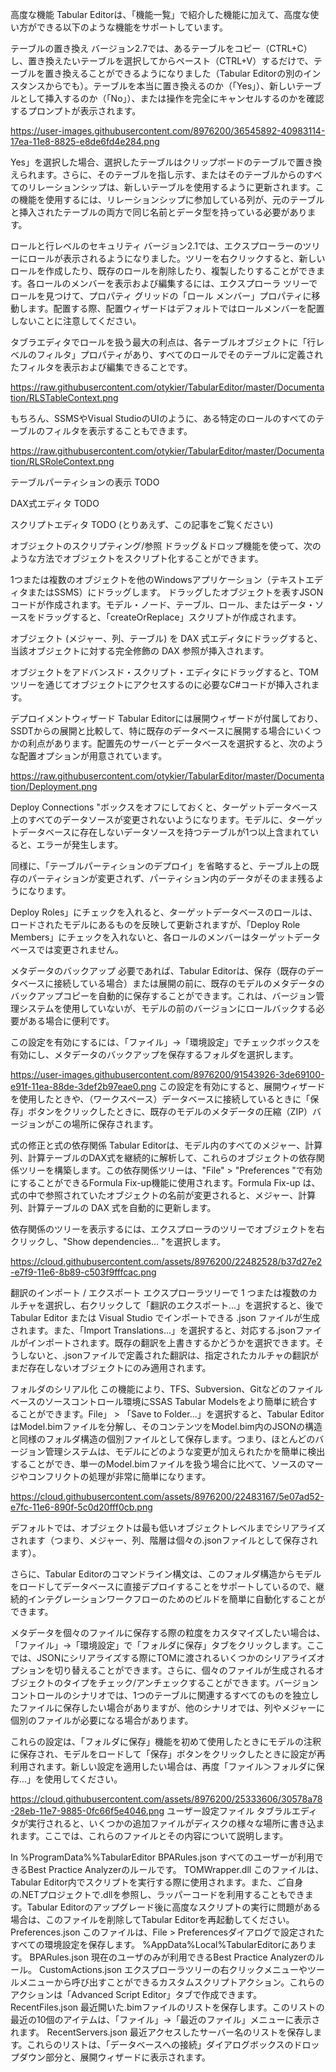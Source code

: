 高度な機能
Tabular Editorは、「機能一覧」で紹介した機能に加えて、高度な使い方ができる以下のような機能をサポートしています。

テーブルの置き換え
バージョン2.7では、あるテーブルをコピー（CTRL+C）し、置き換えたいテーブルを選択してからペースト（CTRL+V）するだけで、テーブルを置き換えることができるようになりました（Tabular Editorの別のインスタンスからでも）。テーブルを本当に置き換えるのか（「Yes」）、新しいテーブルとして挿入するのか（「No」）、または操作を完全にキャンセルするのかを確認するプロンプトが表示されます。

https://user-images.githubusercontent.com/8976200/36545892-40983114-17ea-11e8-8825-e8de6fd4e284.png

Yes」を選択した場合、選択したテーブルはクリップボードのテーブルで置き換えられます。さらに、そのテーブルを指し示す、またはそのテーブルからのすべてのリレーションシップは、新しいテーブルを使用するように更新されます。この機能を使用するには、リレーションシップに参加している列が、元のテーブルと挿入されたテーブルの両方で同じ名前とデータ型を持っている必要があります。

ロールと行レベルのセキュリティ
バージョン2.1では、エクスプローラーのツリーにロールが表示されるようになりました。ツリーを右クリックすると、新しいロールを作成したり、既存のロールを削除したり、複製したりすることができます。各ロールのメンバーを表示および編集するには、エクスプローラ ツリーでロールを見つけて、プロパティ グリッドの「ロール メンバー」プロパティに移動します。配置する際、配置ウィザードはデフォルトではロールメンバーを配置しないことに注意してください。

タブラエディタでロールを扱う最大の利点は、各テーブルオブジェクトに「行レベルのフィルタ」プロパティがあり、すべてのロールでそのテーブルに定義されたフィルタを表示および編集できることです。

https://raw.githubusercontent.com/otykier/TabularEditor/master/Documentation/RLSTableContext.png

もちろん、SSMSやVisual StudioのUIのように、ある特定のロールのすべてのテーブルのフィルタを表示することもできます。

https://raw.githubusercontent.com/otykier/TabularEditor/master/Documentation/RLSRoleContext.png

テーブルパーティションの表示
TODO

DAX式エディタ
TODO

スクリプトエディタ
TODO (とりあえず、この記事をご覧ください)

オブジェクトのスクリプティング/参照
ドラッグ＆ドロップ機能を使って、次のような方法でオブジェクトをスクリプト化することができます。

1つまたは複数のオブジェクトを他のWindowsアプリケーション（テキストエディタまたはSSMS）にドラッグします。 ドラッグしたオブジェクトを表すJSONコードが作成されます。モデル・ノード、テーブル、ロール、またはデータ・ソースをドラッグすると、「createOrReplace」スクリプトが作成されます。

オブジェクト (メジャー、列、テーブル) を DAX 式エディタにドラッグすると、当該オブジェクトに対する完全修飾の DAX 参照が挿入されます。

オブジェクトをアドバンスド・スクリプト・エディタにドラッグすると、TOMツリーを通じてオブジェクトにアクセスするのに必要なC#コードが挿入されます。

デプロイメントウィザード
Tabular Editorには展開ウィザードが付属しており、SSDTからの展開と比較して、特に既存のデータベースに展開する場合にいくつかの利点があります。配置先のサーバーとデータベースを選択すると、次のような配置オプションが用意されています。

https://raw.githubusercontent.com/otykier/TabularEditor/master/Documentation/Deployment.png

Deploy Connections "ボックスをオフにしておくと、ターゲットデータベース上のすべてのデータソースが変更されないようになります。モデルに、ターゲットデータベースに存在しないデータソースを持つテーブルが1つ以上含まれていると、エラーが発生します。

同様に、「テーブルパーティションのデプロイ」を省略すると、テーブル上の既存のパーティションが変更されず、パーティション内のデータがそのまま残るようになります。

Deploy Roles」にチェックを入れると、ターゲットデータベースのロールは、ロードされたモデルにあるものを反映して更新されますが、「Deploy Role Members」にチェックを入れないと、各ロールのメンバーはターゲットデータベースでは変更されません。

メタデータのバックアップ
必要であれば、Tabular Editorは、保存（既存のデータベースに接続している場合）または展開の前に、既存のモデルのメタデータのバックアップコピーを自動的に保存することができます。これは、バージョン管理システムを使用していないが、モデルの前のバージョンにロールバックする必要がある場合に便利です。

この設定を有効にするには、「ファイル」→「環境設定」でチェックボックスを有効にし、メタデータのバックアップを保存するフォルダを選択します。

https://user-images.githubusercontent.com/8976200/91543926-3de69100-e91f-11ea-88de-3def2b97eae0.png
この設定を有効にすると、展開ウィザードを使用したときや、（ワークスペース）データベースに接続しているときに「保存」ボタンをクリックしたときに、既存のモデルのメタデータの圧縮（ZIP）バージョンがこの場所に保存されます。

式の修正と式の依存関係
Tabular Editorは、モデル内のすべてのメジャー、計算列、計算テーブルのDAX式を継続的に解析して、これらのオブジェクトの依存関係ツリーを構築します。この依存関係ツリーは、"File" > "Preferences "で有効にすることができるFormula Fix-up機能に使用されます。Formula Fix-up は、式の中で参照されていたオブジェクトの名前が変更されると、メジャー、計算列、計算テーブルの DAX 式を自動的に更新します。

依存関係のツリーを表示するには、エクスプローラのツリーでオブジェクトを右クリックし、"Show dependencies... "を選択します。

https://cloud.githubusercontent.com/assets/8976200/22482528/b37d27e2-e7f9-11e6-8b89-c503f9fffcac.png

翻訳のインポート / エクスポート
エクスプローラツリーで 1 つまたは複数のカルチャを選択し、右クリックして「翻訳のエクスポート...」を選択すると、後で Tabular Editor または Visual Studio でインポートできる .json ファイルが生成されます。また、「Import Translations...」を選択すると、対応する.jsonファイルがインポートされます。既存の翻訳を上書きするかどうかを選択できます。そうしないと、.jsonファイルで定義された翻訳は、指定されたカルチャの翻訳がまだ存在しないオブジェクトにのみ適用されます。

フォルダのシリアル化
この機能により、TFS、Subversion、Gitなどのファイルベースのソースコントロール環境にSSAS Tabular Modelsをより簡単に統合することができます。File」 > 「Save to Folder...」を選択すると、Tabular EditorはModel.bimファイルを分解し、そのコンテンツをModel.bim内のJSONの構造と同様のフォルダ構造の個別ファイルとして保存します。つまり、ほとんどのバージョン管理システムは、モデルにどのような変更が加えられたかを簡単に検出することができ、単一のModel.bimファイルを扱う場合に比べて、ソースのマージやコンフリクトの処理が非常に簡単になります。

https://cloud.githubusercontent.com/assets/8976200/22483167/5e07ad52-e7fc-11e6-890f-5c0d20fff0cb.png

デフォルトでは、オブジェクトは最も低いオブジェクトレベルまでシリアライズされます（つまり、メジャー、列、階層は個々の.jsonファイルとして保存されます）。

さらに、Tabular Editorのコマンドライン構文は、このフォルダ構造からモデルをロードしてデータベースに直接デプロイすることをサポートしているので、継続的インテグレーションワークフローのためのビルドを簡単に自動化することができます。

メタデータを個々のファイルに保存する際の粒度をカスタマイズしたい場合は、「ファイル」→「環境設定」で「フォルダに保存」タブをクリックします。ここでは、JSONにシリアライズする際にTOMに渡されるいくつかのシリアライズオプションを切り替えることができます。さらに、個々のファイルが生成されるオブジェクトのタイプをチェック/アンチェックすることができます。バージョンコントロールのシナリオでは、1つのテーブルに関連するすべてのものを独立したファイルに保存したい場合がありますが、他のシナリオでは、列やメジャーに個別のファイルが必要になる場合があります。

これらの設定は、「フォルダに保存」機能を初めて使用したときにモデルの注釈に保存され、モデルをロードして「保存」ボタンをクリックしたときに設定が再利用されます。新しい設定を適用したい場合は、再度「ファイル＞フォルダに保存...」を使用してください。

https://cloud.githubusercontent.com/assets/8976200/25333606/30578a78-28eb-11e7-9885-0fc66f5e4046.png
ユーザー設定ファイル
タブラルエディタが実行されると、いくつかの追加ファイルがディスクの様々な場所に書き込まれます。ここでは、これらのファイルとその内容について説明します。

In %ProgramData%%TabularEditor
BPARules.json すべてのユーザーが利用できるBest Practice Analyzerのルールです。
TOMWrapper.dll このファイルは、Tabular Editor内でスクリプトを実行する際に使用されます。また、ご自身の.NETプロジェクトで.dllを参照し、ラッパーコードを利用することもできます。Tabular Editorのアップグレード後に高度なスクリプトの実行に問題がある場合は、このファイルを削除してTabular Editorを再起動してください。
Preferences.json このファイルは、File > Preferencesダイアログで設定されたすべての環境設定を保存します。
%AppData%Local%TabularEditorにあります。
BPARules.json 現在のユーザのみが利用できるBest Practice Analyzerのルール。
CustomActions.json エクスプローラツリーの右クリックメニューやツールメニューから呼び出すことができるカスタムスクリプトアクション。これらのアクションは「Advanced Script Editor」タブで作成できます。
RecentFiles.json 最近開いた.bimファイルのリストを保存します。このリストの最近の10個のアイテムは、「ファイル」→「最近のファイル」メニューに表示されます。
RecentServers.json 最近アクセスしたサーバー名のリストを保存します。これらのリストは、「データベースへの接続」ダイアログボックスのドロップダウン部分と、展開ウィザードに表示されます。